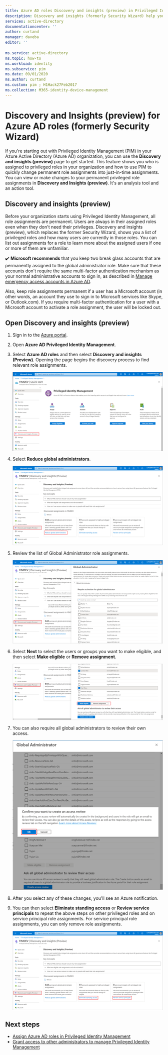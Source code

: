```yaml
---
title: Azure AD roles Discovery and insights (preview) in Privileged Identity Management former Security Wizard - Azure Active Directory
description: Discovery and insights (formerly Security Wizard) help you convert permanent Azure AD role assignments to just-in-time assignments with Privileged Identity Management.
services: active-directory
documentationcenter: ''
author: curtand
manager: daveba
editor: ''

ms.service: active-directory
ms.topic: how-to
ms.workload: identity
ms.subservice: pim
ms.date: 09/01/2020
ms.author: curtand
ms.custom: pim ; H1Hack27Feb2017
ms.collection: M365-identity-device-management
---
```


# Discovery and Insights (preview) for Azure AD roles (formerly Security Wizard)

If you're starting out with Privileged Identity Management (PIM) in your Azure Active Directory (Azure AD) organization, you can use the **Discovery and insights (preview)** page to get started. This feature shows you who is assigned to privileged roles in your organization and how to use PIM to quickly change permanent role assignments into just-in-time assignments. You can view or make changes to your permanent privileged role assignments in **Discovery and Insights (preview)**. It's an analysis tool and an action tool.

## Discovery and insights (preview)

Before your organization starts using Privileged Identity Management, all role assignments are permanent. Users are always in their assigned roles even when they don't need their privileges. Discovery and insights (preview), which replaces the former Security Wizard, shows you a list of privileged roles and how many users are currently in those roles. You can list out assignments for a role to learn more about the assigned users if one or more of them are unfamiliar.

:heavy_check_mark: **Microsoft recommends** that you keep two break glass accounts that are permanently assigned to the global administrator role. Make sure that these accounts don't require the same multi-factor authentication mechanism as your normal administrative accounts to sign in, as described in [Manage emergency access accounts in Azure AD](../users-groups-roles/directory-emergency-access.md).

Also, keep role assignments permanent if a user has a Microsoft account (in other words, an account they use to sign in to Microsoft services like Skype, or Outlook.com). If you require multi-factor authentication for a user with a Microsoft account to activate a role assignment, the user will be locked out.

## Open Discovery and insights (preview)

1. Sign in to the [Azure portal](https://portal.azure.com/).

1. Open **Azure AD Privileged Identity Management**.

1. Select **Azure AD roles** and then select **Discovery and insights (Preview)**. Opening the page begins the discovery process to find relevant role assignments.

    ![Azure AD roles - Discovery and insights page showing the 3 options](./media/pim-security-wizard/new-preview-link.png)

1. Select **Reduce global administrators**.

    ![Reduce global administrators - Role pane showing all members](./media/pim-security-wizard/new-preview-page.png)

1. Review the list of Global Administrator role assignments.

    ![Reduce global administrators - Role pane showing all members](./media/pim-security-wizard/new-global-administrator-list.png)

1. Select **Next** to select the users or groups you want to make eligible, and then select **Make eligible** or **Remove assignment**.

    ![Convert members to eligible page with options to select members you want to make eligible for roles](./media/pim-security-wizard/new-global-administrator-buttons.png)

1. You can also require all global administrators to review their own access.

    ![Global administrators page showing access reviews section](./media/pim-security-wizard/new-global-administrator-access-review.png)

1. After you select any of these changes, you'll see an Azure notification.

1. You can then select **Eliminate standing access** or **Review service principals** to repeat the above steps on other privileged roles and on service principal role assignments. For service principal role assignments, you can only remove role assignments.

    ![Additional Insights options to eliminate standing access and review service principals ](./media/pim-security-wizard/new-preview-page-service-principals.png)

## Next steps

- [Assign Azure AD roles in Privileged Identity Management](pim-how-to-add-role-to-user.md)
- [Grant access to other administrators to manage Privileged Identity Management](pim-how-to-give-access-to-pim.md)
